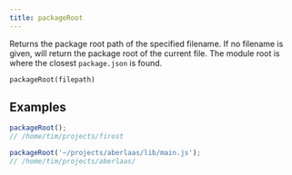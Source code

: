 ```yaml
---
title: packageRoot
---
```


<div class="lead">
  Returns the package root path of the specified filename. If no filename is given,
  will return the package root of the current file. The module root is where the
  closest <code>package.json</code> is found.
</div>

`packageRoot(filepath)`


## Examples

```js
packageRoot(); 
// /home/tim/projects/firost

packageRoot('~/projects/aberlaas/lib/main.js'); 
// /home/tim/projects/aberlaas/
```
